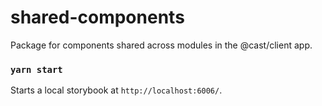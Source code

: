 
# shared-components

Package for components shared across modules in the @cast/client app.


### `yarn start`

Starts a local storybook at `http://localhost:6006/`.
